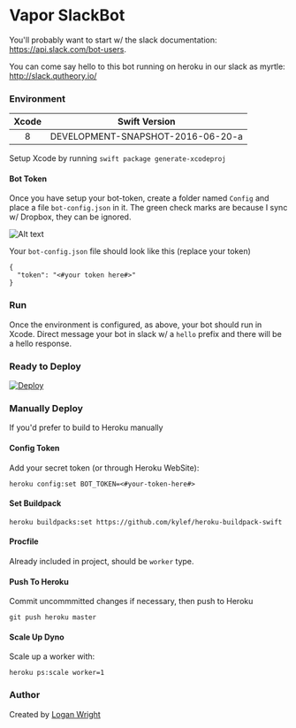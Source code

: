 # Vapor SlackBot

You'll probably want to start w/ the slack documentation: https://api.slack.com/bot-users.

You can come say hello to this bot running on heroku in our slack as myrtle: http://slack.qutheory.io/

### Environment

| Xcode | Swift Version |
|:-:|:-:|
| 8 | DEVELOPMENT-SNAPSHOT-2016-06-20-a |

Setup Xcode by running `swift package generate-xcodeproj`

#### Bot Token

Once you have setup your bot-token, create a folder named `Config` and place a file `bot-config.json` in it. The green check marks are because I sync w/ Dropbox, they can be ignored.

![Alt text](/Images/config-structure.png?raw=true "Optional Title")

Your `bot-config.json` file should look like this (replace your token)

```
{
  "token": "<#your token here#>"
}
```

### Run

Once the environment is configured, as above, your bot should run in Xcode. Direct message your bot in slack w/ a `hello` prefix and there will be a hello response.

### Ready to Deploy

[![Deploy](https://www.herokucdn.com/deploy/button.svg)](https://heroku.com/deploy)

### Manually Deploy

If you'd prefer to build to Heroku manually

#### Config Token

Add your secret token (or through Heroku WebSite):

```
heroku config:set BOT_TOKEN=<#your-token-here#>
```

#### Set Buildpack

```
heroku buildpacks:set https://github.com/kylef/heroku-buildpack-swift
```

#### Procfile

Already included in project, should be `worker` type.

#### Push To Heroku

Commit uncommmitted changes if necessary, then push to Heroku

```
git push heroku master
```

#### Scale Up Dyno

Scale up a worker with:

```
heroku ps:scale worker=1
```

### Author

Created by <a href="https://twitter.com/@logmaestro">Logan Wright</a>
